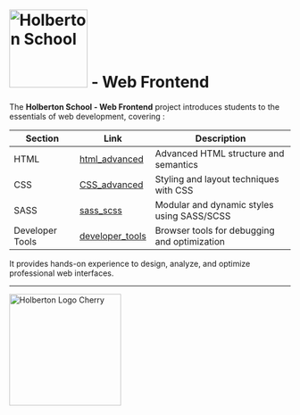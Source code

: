 # <img src="https://cdn.prod.website-files.com/6105315644a26f77912a1ada/63eea844ae4e3022154e2878_Holberton-p-500.png" width="140px" alt="Holberton School"> - Web Frontend

The **Holberton School - Web Frontend** project introduces students to the essentials of web development, covering :

| Section | Link | Description |
|---------|------|-------------|
| HTML | [html_advanced](https://github.com/vlldnt/holbertonschool-web_front_end/html_advanced) | Advanced HTML structure and semantics |
| CSS | [CSS_advanced](https://github.com/vlldnt/holbertonschool-web_front_end/CSS_advanced) | Styling and layout techniques with CSS |
| SASS | [sass_scss](https://github.com/vlldnt/holbertonschool-web_front_end/sass_scss) | Modular and dynamic styles using SASS/SCSS |
| Developer Tools | [developer_tools](https://github.com/vlldnt/holbertonschool-web_front_end/developer_tools) | Browser tools for debugging and optimization |

It provides hands-on experience to design, analyze, and optimize professional web interfaces.

---

<img src="https://cdn.prod.website-files.com/64107f65f30b69371e3d6bfa/65c6179aa44b63fa4f31e7ad_Holberton-Logo-Cherry.svg" width="200px" alt="Holberton Logo Cherry">